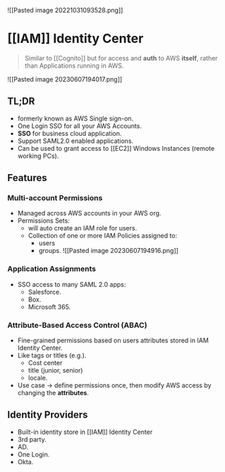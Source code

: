 ![[Pasted image 20221031093528.png]]
# [[IAM]] Identity Center
>Similar to [[Cognito]] but for access and **auth** to AWS **itself**, rather than Applications running in AWS.

![[Pasted image 20230607194017.png]]

## TL;DR
- formerly known as AWS Single sign-on.
- One Login SSO for all your AWS Accounts.
- **SSO** for business cloud application.
- Support SAML2.0 enabled applications.
- Can be used to grant access to [[EC2]] Windows Instances (remote working PCs).

## Features

### Multi-account Permissions
- Managed across AWS accounts in your AWS org.
- Permissions Sets:
	- will auto create an IAM role for users.
	- Collection of one or more IAM Policies assigned to:
		- users
		- groups.
![[Pasted image 20230607194916.png]]
### Application Assignments
- SSO access to many SAML 2.0 apps:
	- Salesforce.
	- Box.
	- Microsoft 365.
### Attribute-Based Access Control (ABAC)
 - Fine-grained permissions based on users attributes stored in IAM Identity Center.
 - Like tags or titles (e.g.).
	 - Cost center
	 - title (junior, senior)
	 - locale.
 - Use case → define permissions once, then modify AWS access by changing the **attributes**.


## Identity Providers
- Built-in identity store in [[IAM]] Identity Center
- 3rd party.
- AD.
- One Login.
- Okta.
